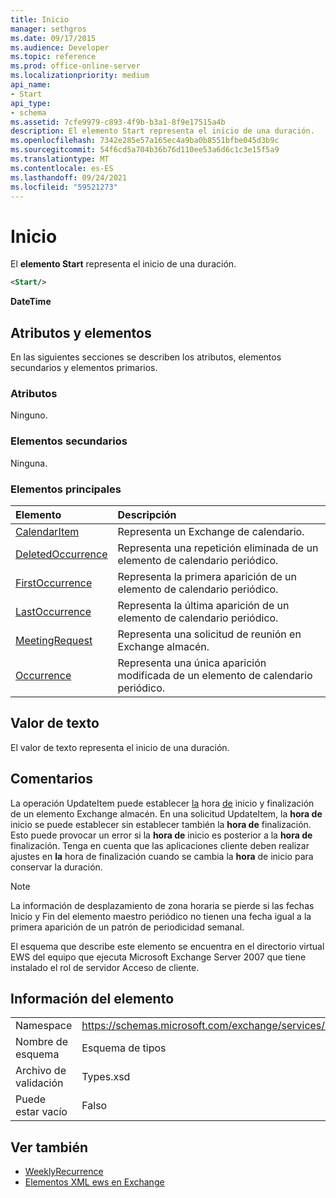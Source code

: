```yaml
---
title: Inicio
manager: sethgros
ms.date: 09/17/2015
ms.audience: Developer
ms.topic: reference
ms.prod: office-online-server
ms.localizationpriority: medium
api_name:
- Start
api_type:
- schema
ms.assetid: 7cfe9979-c893-4f9b-b3a1-8f9e17515a4b
description: El elemento Start representa el inicio de una duración.
ms.openlocfilehash: 7342e285e57a165ec4a9ba0b8551bfbe045d3b9c
ms.sourcegitcommit: 54f6cd5a704b36b76d110ee53a6d6c1c3e15f5a9
ms.translationtype: MT
ms.contentlocale: es-ES
ms.lasthandoff: 09/24/2021
ms.locfileid: "59521273"
---
```

# <a name="start"></a>Inicio

El **elemento Start** representa el inicio de una duración. 
  
```xml
<Start/>
```

**DateTime**

## <a name="attributes-and-elements"></a>Atributos y elementos

En las siguientes secciones se describen los atributos, elementos secundarios y elementos primarios.
  
### <a name="attributes"></a>Atributos

Ninguno.
  
### <a name="child-elements"></a>Elementos secundarios

Ninguna.
  
### <a name="parent-elements"></a>Elementos principales

|**Elemento**|**Descripción**|
|:-----|:-----|
|[CalendarItem](calendaritem.md) <br/> |Representa un Exchange de calendario.  <br/> |
|[DeletedOccurrence](deletedoccurrence.md) <br/> |Representa una repetición eliminada de un elemento de calendario periódico.  <br/> |
|[FirstOccurrence](firstoccurrence.md) <br/> |Representa la primera aparición de un elemento de calendario periódico.  <br/> |
|[LastOccurrence](lastoccurrence.md) <br/> |Representa la última aparición de un elemento de calendario periódico.  <br/> |
|[MeetingRequest](meetingrequest.md) <br/> |Representa una solicitud de reunión en Exchange almacén.  <br/> |
|[Occurrence](occurrence.md) <br/> |Representa una única aparición modificada de un elemento de calendario periódico.  <br/> |
   
## <a name="text-value"></a>Valor de texto

El valor de texto representa el inicio de una duración.
  
## <a name="remarks"></a>Comentarios

La operación UpdateItem puede establecer [la](start.md) hora [de](end-ex15websvcsotherref.md) inicio y finalización de un elemento Exchange almacén. En una solicitud UpdateItem, la **hora de** inicio se puede establecer sin establecer también la **hora de** finalización. Esto puede provocar un error si la **hora de** inicio es posterior a la **hora de** finalización. Tenga en cuenta que las aplicaciones cliente deben realizar ajustes en **la** hora de finalización cuando se cambia la **hora** de inicio para conservar la duración. 
  
> [!NOTE]
> La información de desplazamiento de [](start.md) zona [](end-ex15websvcsotherref.md) horaria se pierde si las fechas Inicio y Fin del elemento maestro periódico no tienen una fecha igual a la primera aparición de un patrón de periodicidad semanal. 
  
El esquema que describe este elemento se encuentra en el directorio virtual EWS del equipo que ejecuta Microsoft Exchange Server 2007 que tiene instalado el rol de servidor Acceso de cliente.
  
## <a name="element-information"></a>Información del elemento

|||
|:-----|:-----|
|Namespace  <br/> |https://schemas.microsoft.com/exchange/services/2006/types  <br/> |
|Nombre de esquema  <br/> |Esquema de tipos  <br/> |
|Archivo de validación  <br/> |Types.xsd  <br/> |
|Puede estar vacío  <br/> |Falso  <br/> |
   
## <a name="see-also"></a>Ver también

- [WeeklyRecurrence](weeklyrecurrence.md)
- [Elementos XML ews en Exchange](ews-xml-elements-in-exchange.md)

